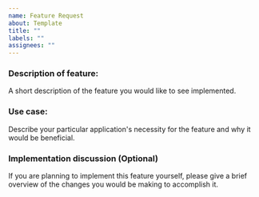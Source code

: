 ```yaml
---
name: Feature Request
about: Template
title: ""
labels: ""
assignees: ""
---
```


### Description of feature:

A short description of the feature you would like to see implemented.

### Use case:

Describe your particular application's necessity for the feature and why it would be beneficial.

### Implementation discussion (Optional)

If you are planning to implement this feature yourself, please give a brief overview of the changes
you would be making to accomplish it.
